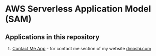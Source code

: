 # AWS Serverless Application Model (SAM) 

## Applications in this repository

1. [Contact Me App](https://github.com/dmoshi/serverless/tree/master/dmoshi.com.contactme.lambda) - for contact me section of my website [dmoshi.com](https://www.dmoshi.com) 
